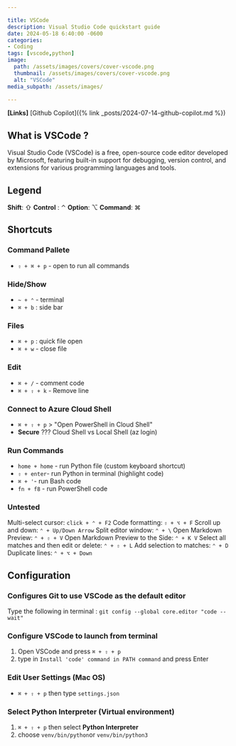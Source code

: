 ```yaml
---

title: VSCode
description: Visual Studio Code quickstart guide
date: 2024-05-18 6:40:00 -0600
categories:
- Coding
tags: [vscode,python]
image:
  path: /assets/images/covers/cover-vscode.png
  thumbnail: /assets/images/covers/cover-vscode.png
  alt: "VSCode"
media_subpath: /assets/images/

---
```


**[Links]**
[Github Copilot]({% link _posts/2024-07-14-github-copilot.md %})

## **What is VSCode ?**

Visual Studio Code (VSCode) is a free, open-source code editor developed by Microsoft, featuring built-in support for debugging, version control, and extensions for various programming languages and tools.

## Legend

**Shift**: ⇧
**Control** : ⌃
**Option**: ⌥
**Command**: ⌘

## Shortcuts

### Command Pallete

- `⇧ + ⌘ + p` - open to run all commands

### Hide/Show

- `~ + ⌃` - terminal
- `⌘ + b` : side bar

### Files

- `⌘ + p` : quick file open
- ``⌘ + w`` - close file

### Edit

- `⌘ + /` - comment code
- `⌘ + ⇧ + k` - Remove line

### Connect to Azure Cloud Shell

- `⌘ + ⇧ + p` > "Open PowerShell in Cloud Shell"
- **Secure** ???  Cloud Shell vs Local Shell (az login)

### Run Commands

- `home + home` - run Python file (custom keyboard shortcut)
- `⇧ + enter`- run Python in terminal (highlight code)
- `⌘ + '`- run Bash code
- `fn + f8` - run PowerShell code

### Untested

Multi-select cursor: `click + ⌃ + F2`
Code formatting: `⇧ + ⌥ + F`
Scroll up and down: `⌃ + Up/Down Arrow`
Split editor window: `⌃ + \`
Open Markdown Preview: `⌃ + ⇧ + V`
Open Markdown Preview to the Side: `⌃ + K V`
Select all matches and then edit or delete: `⌃ + ⇧ + L`
Add selection to matches: `⌃ + D`
Duplicate lines: `⌃ + ⌥ + Down`

## Configuration

### Configures Git to use VSCode as the default editor

Type the following in terminal : `git config --global core.editor "code --wait"`

### Configure VSCode to launch from terminal

1. Open VSCode and press `⌘ + ⇧ + p`
2. type in `Install 'code' command in PATH command` and press Enter

### Edit User Settings (Mac OS)

- `⌘ + ⇧ + p` then type `settings.json`

### Select Python Interpreter (Virtual environment)

1. `⌘ + ⇧ + p` then select **Python Interpreter**
2. choose `venv/bin/python`or `venv/bin/python3`
